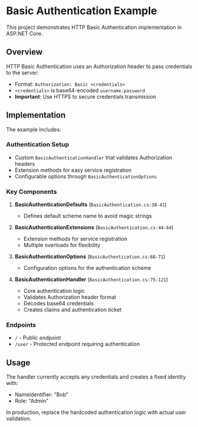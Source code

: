 # Basic Authentication Example

This project demonstrates HTTP Basic Authentication implementation in ASP.NET Core.

## Overview

HTTP Basic Authentication uses an Authorization header to pass credentials to the server:
- Format: `Authorization: Basic <credentials>`
- `<credentials>` is base64-encoded `username:password`
- **Important**: Use HTTPS to secure credentials transmission

## Implementation

The example includes:

### Authentication Setup
- Custom `BasicAuthenticationHandler` that validates Authorization headers
- Extension methods for easy service registration
- Configurable options through `BasicAuthenticationOptions`

### Key Components

1. **BasicAuthenticationDefaults** (`BasicAuthentication.cs:38-41`)
   - Defines default scheme name to avoid magic strings

2. **BasicAuthenticationExtensions** (`BasicAuthentication.cs:44-64`)
   - Extension methods for service registration
   - Multiple overloads for flexibility

3. **BasicAuthenticationOptions** (`BasicAuthentication.cs:68-71`)
   - Configuration options for the authentication scheme

4. **BasicAuthenticationHandler** (`BasicAuthentication.cs:75-121`)
   - Core authentication logic
   - Validates Authorization header format
   - Decodes base64 credentials
   - Creates claims and authentication ticket

### Endpoints

- `/` - Public endpoint
- `/user` - Protected endpoint requiring authentication

## Usage

The handler currently accepts any credentials and creates a fixed identity with:
- NameIdentifier: "Bob"
- Role: "Admin"

In production, replace the hardcoded authentication logic with actual user validation.